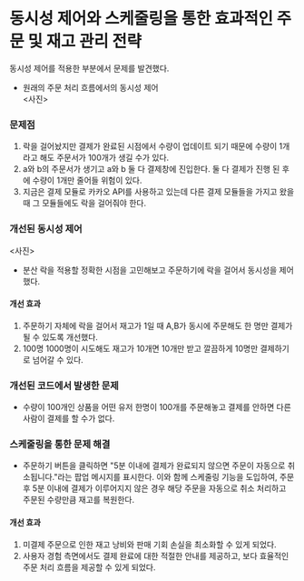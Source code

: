 # 동시성 제어와 스케줄링을 통한 효과적인 주문 및 재고 관리 전략

동시성 제어를 적용한 부분에서 문제를 발견했다.<br>
* 원래의 주문 처리 흐름에서의 동시성 제어<br>
  <사진>
### 문제점
1. 락을 걸어놨지만 결제가 완료된 시점에서 수량이 업데이트 되기 때문에 수량이 1개라고 해도 주문서가 100개가 생길 수가 있다.
2. a와 b의 주문서가 생기고 a와 b 둘 다 결제창에 진입한다. 둘 다 결제가 진행 된 후에 수량이 1개만 줄어들 위험이 있다.
3. 지금은 결제 모듈로 카카오 API를 사용하고 있는데 다른 결제 모듈들을 가지고 왔을때 그 모듈들에도 락을 걸어줘야 한다.

### 개선된 동시성 제어
<사진>
* 분산 락을 적용할 정확한 시점을 고민해보고 주문하기에 락을 걸어서 동시성을 제어 했다.
#### 개선 효과
1. 주문하기 자체에 락을 걸어서 재고가 1일 때 A,B가 동시에 주문해도 한 명만 결제가 될 수 있도록 개선했다.
2. 100명 1000명이 시도해도 재고가 10개면 10개만 받고 깔끔하게 10명만 결제하기로 넘어갈 수 있다.

### 개선된 코드에서 발생한 문제
* 수량이 100개인 상품을 어떤 유저 한명이 100개를 주문해놓고 결제를 안하면 다른사람이 결제를 할 수가 없다.

### 스케줄링을 통한 문제 해결
* 주문하기 버튼을 클릭하면 "5분 이내에 결제가 완료되지 않으면 주문이 자동으로 취소됩니다."라는 팝업 메시지를 표시한다. 이와 함께 스케줄링 기능을 도입하여, 주문 후 5분 이내에 결제가 이루어지지 않은 경우 해당 주문을 자동으로 취소 처리하고 주문된 수량만큼 재고를 복원한다.
#### 개선 효과
1. 미결제 주문으로 인한 재고 낭비와 판매 기회 손실을 최소화할 수 있게 되었다.
2. 사용자 경험 측면에서도 결제 완료에 대한 적절한 안내를 제공하고, 보다 효율적인 주문 처리 흐름을 제공할 수 있게 되었다.
